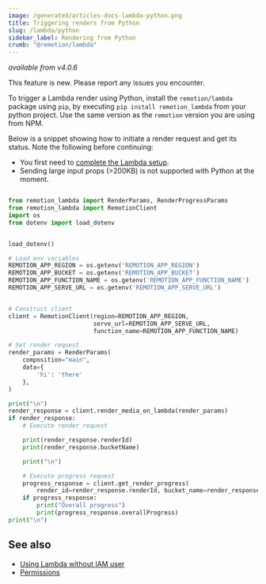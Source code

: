 ```yaml
---
image: /generated/articles-docs-lambda-python.png
title: Triggering renders from Python
slug: /lambda/python
sidebar_label: Rendering from Python
crumb: "@remotion/lambda"
---
```


_available from v4.0.6_

<ExperimentalBadge>
This feature is new. Please report any issues you encounter.
</ExperimentalBadge>

To trigger a Lambda render using Python, install the `remotion/lambda` package using `pip`, by executing `pip install remotion_lambda` from your python project. Use the same version as the `remotion` version you are using from NPM.

Below is a snippet showing how to initiate a render request and get its status. Note the following before continuing:

- You first need to [complete the Lambda setup](/docs/lambda/setup).
- Sending large input props (>200KB) is not supported with Python at the moment.

```python title="testclient.py"

from remotion_lambda import RenderParams, RenderProgressParams
from remotion_lambda import RemotionClient
import os
from dotenv import load_dotenv


load_dotenv()

# Load env variables
REMOTION_APP_REGION = os.getenv('REMOTION_APP_REGION')
REMOTION_APP_BUCKET = os.getenv('REMOTION_APP_BUCKET')
REMOTION_APP_FUNCTION_NAME = os.getenv('REMOTION_APP_FUNCTION_NAME')
REMOTION_APP_SERVE_URL = os.getenv('REMOTION_APP_SERVE_URL')


# Construct client
client = RemotionClient(region=REMOTION_APP_REGION,
                        serve_url=REMOTION_APP_SERVE_URL,
                        function_name=REMOTION_APP_FUNCTION_NAME)

# Set render request
render_params = RenderParams(
    composition="main",
    data={
        'hi': 'there'
    },
)

print("\n")
render_response = client.render_media_on_lambda(render_params)
if render_response:
    # Execute render request

    print(render_response.renderId)
    print(render_response.bucketName)

    print("\n")

    # Execute progress request
    progress_response = client.get_render_progress(
        render_id=render_response.renderId, bucket_name=render_response.bucketName)
    if progress_response:
        print("Overall progress")
        print(progress_response.overallProgress)
print("\n")


```

## See also

- [Using Lambda without IAM user](/docs/lambda/without-iam)
- [Permissions](/docs/lambda/permissions)
